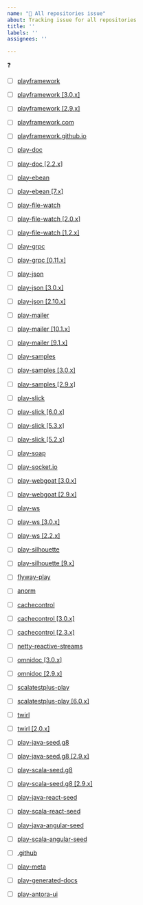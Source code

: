 ```yaml
---
name: "🤯 All repositories issue"
about: Tracking issue for all repositories
title: ''
labels: ''
assignees: ''

---
```


:question:

- [ ] [playframework](https://github.com/playframework/playframework)
- [ ] [playframework [3.0.x]](https://github.com/playframework/playframework/tree/3.0.x)
- [ ] [playframework [2.9.x]](https://github.com/playframework/playframework/tree/2.9.x)
- [ ] [playframework.com](https://github.com/playframework/playframework.com)
- [ ] [playframework.github.io](https://github.com/playframework/playframework.github.io)


- [ ] [play-doc](https://github.com/playframework/play-doc)
- [ ] [play-doc [2.2.x]](https://github.com/playframework/play-doc/tree/2.2.x)
- [ ] [play-ebean](https://github.com/playframework/play-ebean)
- [ ] [play-ebean [7.x]](https://github.com/playframework/play-ebean/tree/7.x)
- [ ] [play-file-watch](https://github.com/playframework/play-file-watch)
- [ ] [play-file-watch [2.0.x]](https://github.com/playframework/play-file-watch/tree/2.0.x)
- [ ] [play-file-watch [1.2.x]](https://github.com/playframework/play-file-watch/tree/1.2.x)
- [ ] [play-grpc](https://github.com/playframework/play-grpc)
- [ ] [play-grpc [0.11.x]](https://github.com/playframework/play-grpc/tree/0.11.x)
- [ ] [play-json](https://github.com/playframework/play-json)
- [ ] [play-json [3.0.x]](https://github.com/playframework/play-json/tree/3.0.x)
- [ ] [play-json [2.10.x]](https://github.com/playframework/play-json/tree/2.10.x)
- [ ] [play-mailer](https://github.com/playframework/play-mailer)
- [ ] [play-mailer [10.1.x]](https://github.com/playframework/play-mailer/tree/10.1.x)
- [ ] [play-mailer [9.1.x]](https://github.com/playframework/play-mailer/tree/9.1.x)
- [ ] [play-samples](https://github.com/playframework/play-samples)
- [ ] [play-samples [3.0.x]](https://github.com/playframework/play-samples/tree/3.0.x)
- [ ] [play-samples [2.9.x]](https://github.com/playframework/play-samples/tree/2.9.x)
- [ ] [play-slick](https://github.com/playframework/play-slick)
- [ ] [play-slick [6.0.x]](https://github.com/playframework/play-slick/tree/6.0.x)
- [ ] [play-slick [5.3.x]](https://github.com/playframework/play-slick/tree/5.3.x)
- [ ] [play-slick [5.2.x]](https://github.com/playframework/play-slick/tree/5.2.x)
- [ ] [play-soap](https://github.com/playframework/play-soap)
- [ ] [play-socket.io](https://github.com/playframework/play-socket.io)
- [ ] [play-webgoat [3.0.x]](https://github.com/playframework/play-webgoat/tree/3.0.x)
- [ ] [play-webgoat [2.9.x]](https://github.com/playframework/play-webgoat/tree/2.9.x)
- [ ] [play-ws](https://github.com/playframework/play-ws)
- [ ] [play-ws [3.0.x]](https://github.com/playframework/play-ws/tree/3.0.x)
- [ ] [play-ws [2.2.x]](https://github.com/playframework/play-ws/tree/2.2.x)
- [ ] [play-silhouette](https://github.com/playframework/play-silhouette)
- [ ] [play-silhouette [9.x]](https://github.com/playframework/play-silhouette/tree/9.x)
- [ ] [flyway-play](https://github.com/playframework/flyway-play)


- [ ] [anorm](https://github.com/playframework/anorm)
- [ ] [cachecontrol](https://github.com/playframework/cachecontrol)
- [ ] [cachecontrol [3.0.x]](https://github.com/playframework/cachecontrol/tree/3.0.x)
- [ ] [cachecontrol [2.3.x]](https://github.com/playframework/cachecontrol/tree/2.3.x)
- [ ] [netty-reactive-streams](https://github.com/playframework/netty-reactive-streams)
- [ ] [omnidoc [3.0.x]](https://github.com/playframework/omnidoc/)
- [ ] [omnidoc [2.9.x]](https://github.com/playframework/omnidoc/tree/2.9.x)
- [ ] [scalatestplus-play](https://github.com/playframework/scalatestplus-play)
- [ ] [scalatestplus-play [6.0.x]](https://github.com/playframework/scalatestplus-play/tree/6.0.x)
- [ ] [twirl](https://github.com/playframework/twirl)
- [ ] [twirl [2.0.x]](https://github.com/playframework/twirl/tree/2.0.x)


- [ ] [play-java-seed.g8](https://github.com/playframework/play-java-seed.g8)
- [ ] [play-java-seed.g8 [2.9.x]](https://github.com/playframework/play-java-seed.g8/tree/2.9.x)
- [ ] [play-scala-seed.g8](https://github.com/playframework/play-scala-seed.g8)
- [ ] [play-scala-seed.g8 [2.9.x]](https://github.com/playframework/play-scala-seed.g8/tree/2.9.x)
- [ ] [play-java-react-seed](https://github.com/playframework/play-java-react-seed)
- [ ] [play-scala-react-seed](https://github.com/playframework/play-scala-react-seed)
- [ ] [play-java-angular-seed](https://github.com/playframework/play-java-angular-seed)
- [ ] [play-scala-angular-seed](https://github.com/playframework/play-scala-angular-seed)


- [ ] [.github](https://github.com/playframework/.github)
- [ ] [play-meta](https://github.com/playframework/play-meta)
- [ ] [play-generated-docs](https://github.com/playframework/play-generated-docs)
- [ ] [play-antora-ui](https://github.com/playframework/play-antora-ui)

